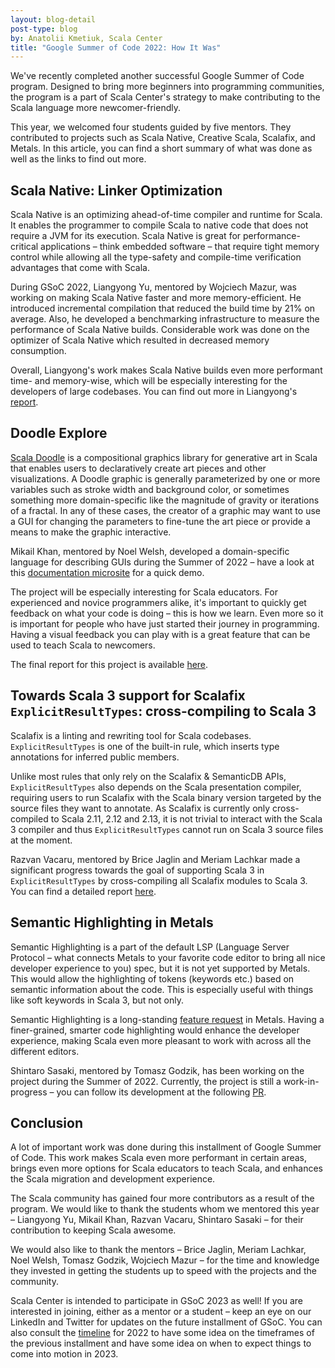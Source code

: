 ```yaml
---
layout: blog-detail
post-type: blog
by: Anatolii Kmetiuk, Scala Center
title: "Google Summer of Code 2022: How It Was"
---
```

We've recently completed another successful Google Summer of Code program. Designed to bring more beginners into programming communities, the program is a part of Scala Center's strategy to make contributing to the Scala language more newcomer-friendly.

This year, we welcomed four students guided by five mentors. They contributed to projects such as Scala Native, Creative Scala, Scalafix, and Metals. In this article, you can find a short summary of what was done as well as the links to find out more.

## Scala Native: Linker Optimization
Scala Native is an optimizing ahead-of-time compiler and runtime for Scala. It enables the programmer to compile Scala to native code that does not require a JVM for its execution. Scala Native is great for performance-critical applications – think embedded software – that require tight memory control while allowing all the type-safety and compile-time verification advantages that come with Scala.

During GSoC 2022, Liangyong Yu, mentored by Wojciech Mazur, was working on making Scala Native faster and more memory-efficient. He introduced incremental compilation that reduced the build time by 21% on average. Also, he developed a benchmarking infrastructure to measure the performance of Scala Native builds. Considerable work was done on the optimizer of Scala Native which resulted in decreased memory consumption.

Overall, Liangyong's work makes Scala Native builds even more performant time- and memory-wise, which will be especially interesting for the developers of large codebases. You can find out more in Liangyong's [report](https://github.com/yuly16/Scala-Native-GSoC-Report).

## Doodle Explore
[Scala Doodle](https://github.com/creativescala/doodle) is a compositional graphics library for generative art in Scala that enables users to declaratively create art pieces and other visualizations. A Doodle graphic is generally parameterized by one or more variables such as stroke width and background color, or sometimes something more domain-specific like the magnitude of gravity or iterations of a fractal. In any of these cases, the creator of a graphic may want to use a GUI for changing the parameters to fine-tune the art piece or provide a means to make the graphic interactive.

Mikail Khan, mentored by Noel Welsh, developed a domain-specific language for describing GUIs during the Summer of 2022 – have a look at this [documentation microsite](https://creativescala.github.io/doodle-explore/) for a quick demo.

The project will be especially interesting for Scala educators. For experienced and novice programmers alike, it's important to quickly get feedback on what your code is doing – this is how we learn. Even more so it is important for people who have just started their journey in programming. Having a visual feedback you can play with is a great feature that can be used to teach Scala to newcomers.

The final report for this project is available [here](https://static.mikail-khan.com/gsoc-report/).

## Towards Scala 3 support for Scalafix `ExplicitResultTypes`: cross-compiling to Scala 3
Scalafix is a linting and rewriting tool for Scala codebases. `ExplicitResultTypes` is one of the built-in rule, which inserts type annotations for inferred public members.

Unlike most rules that only rely on the Scalafix & SemanticDB APIs, `ExplicitResultTypes` also depends on the Scala presentation compiler, requiring users to run Scalafix with the Scala binary version targeted by the source files they want to annotate. As Scalafix is currently only cross-compiled to Scala 2.11, 2.12 and 2.13, it is not trivial to interact with the Scala 3 compiler and thus `ExplicitResultTypes` cannot run on Scala 3 source files at the moment.

Razvan Vacaru, mentored by Brice Jaglin and Meriam Lachkar made a significant progress towards the goal of supporting Scala 3 in `ExplicitResultTypes` by cross-compiling all Scalafix modules to Scala 3. You can find a detailed report [here](https://github.com/rvacaru/GsoC-2022-Scalafix).

## Semantic Highlighting in Metals
Semantic Highlighting is a part of the default LSP (Language Server Protocol – what connects Metals to your favorite code editor to bring all nice developer experience to you) spec, but it is not yet supported by Metals. This would allow the highlighting of tokens (keywords etc.) based on semantic information about the code. This is especially useful with things like soft keywords in Scala 3, but not only.

Semantic Highlighting is a long-standing [feature request](https://github.com/scalameta/metals-feature-requests/issues/57) in Metals. Having a finer-grained, smarter code highlighting would enhance the developer experience, making Scala even more pleasant to work with across all the different editors.

Shintaro Sasaki, mentored by Tomasz Godzik, has been working on the project during the Summer of 2022. Currently, the project is still a work-in-progress – you can follow its development at the following [PR](https://github.com/scalameta/metals/pull/4444).

## Conclusion
A lot of important work was done during this installment of Google Summer of Code. This work makes Scala even more performant in certain areas, brings even more options for Scala educators to teach Scala, and enhances the Scala migration and development experience.

The Scala community has gained four more contributors as a result of the program. We would like to thank the students whom we mentored this year – Liangyong Yu, Mikail Khan, Razvan Vacaru, Shintaro Sasaki – for their contribution to keeping Scala awesome.

We would also like to thank the mentors – Brice Jaglin, Meriam Lachkar, Noel Welsh, Tomasz Godzik, Wojciech Mazur – for the time and knowledge they invested in getting the students up to speed with the projects and the community.

Scala Center is intended to participate in GSoC 2023 as well! If you are interested in joining, either as a mentor or a student – keep an eye on our LinkedIn and Twitter for updates on the future installment of GSoC. You can also consult the [timeline](https://developers.google.com/open-source/gsoc/timeline) for 2022 to have some idea on the timeframes of the previous installment and have some idea on when to expect things to come into motion in 2023.
